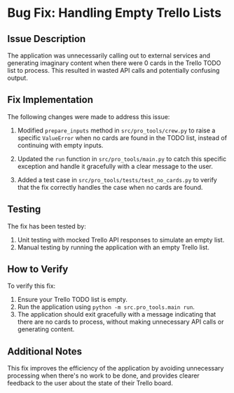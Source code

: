 # Bug Fix: Handling Empty Trello Lists

## Issue Description

The application was unnecessarily calling out to external services and generating imaginary content when there were 0 cards in the Trello TODO list to process. This resulted in wasted API calls and potentially confusing output.

## Fix Implementation

The following changes were made to address this issue:

1. Modified `prepare_inputs` method in `src/pro_tools/crew.py` to raise a specific `ValueError` when no cards are found in the TODO list, instead of continuing with empty inputs.

2. Updated the `run` function in `src/pro_tools/main.py` to catch this specific exception and handle it gracefully with a clear message to the user.

3. Added a test case in `src/pro_tools/tests/test_no_cards.py` to verify that the fix correctly handles the case when no cards are found.

## Testing

The fix has been tested by:

1. Unit testing with mocked Trello API responses to simulate an empty list.
2. Manual testing by running the application with an empty Trello list.

## How to Verify

To verify this fix:

1. Ensure your Trello TODO list is empty.
2. Run the application using `python -m src.pro_tools.main run`.
3. The application should exit gracefully with a message indicating that there are no cards to process, without making unnecessary API calls or generating content.

## Additional Notes

This fix improves the efficiency of the application by avoiding unnecessary processing when there's no work to be done, and provides clearer feedback to the user about the state of their Trello board.
